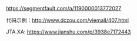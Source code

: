 https://segmentfault.com/a/1190000013772027

代码示例：http://www.dczou.com/viemall/407.html

JTA.XA: https://www.jianshu.com/p/3938e7172443
